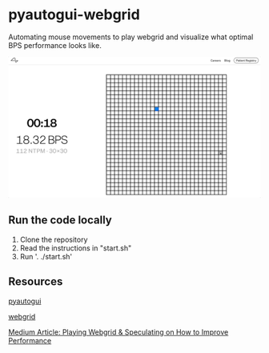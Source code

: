 # pyautogui-webgrid
Automating mouse movements to play webgrid and visualize what optimal BPS performance looks like.

![image](./video-demo/auto-webgrid-demo.gif)

## Run the code locally
1. Clone the repository
2. Read the instructions in "start.sh"
3. Run '. ./start.sh'

## Resources
[pyautogui](https://pyautogui.readthedocs.io/en/latest/mouse.html)

[webgrid](https://neuralink.com/webgrid/)

[Medium Article: Playing Webgrid & Speculating on How to Improve Performance](https://medium.com/@e.woods.business/playing-webgrid-speculating-on-how-to-improve-performance-7d40d094819b)
